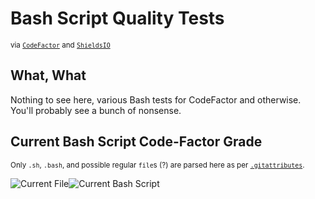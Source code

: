 # Bash Script Quality Tests

<sub>via [`CodeFactor`](https://www.codefactor.io/) and [`ShieldsIO`](https://shields.io/)</sub>

## What, What

Nothing to see here, various Bash tests for CodeFactor and otherwise. You'll probably see a bunch of nonsense.

## Current Bash Script Code-Factor Grade

<sub>Only `.sh`, `.bash`, and possible regular `file`s (?) are parsed here as per [`.gitattributes`](./.gitattributes).</sub>

![Current File](https://img.shields.io/endpoint?url=https://raw.githubusercontent.com/Lateralus138/bash_tests/master/docs/json/file.json)![Current Bash Script](https://img.shields.io/codefactor/grade/github/Lateralus138/bash_tests/master?style=for-the-badge&labelColor=1d1d1d&label=Code%20Factor%20Grade)